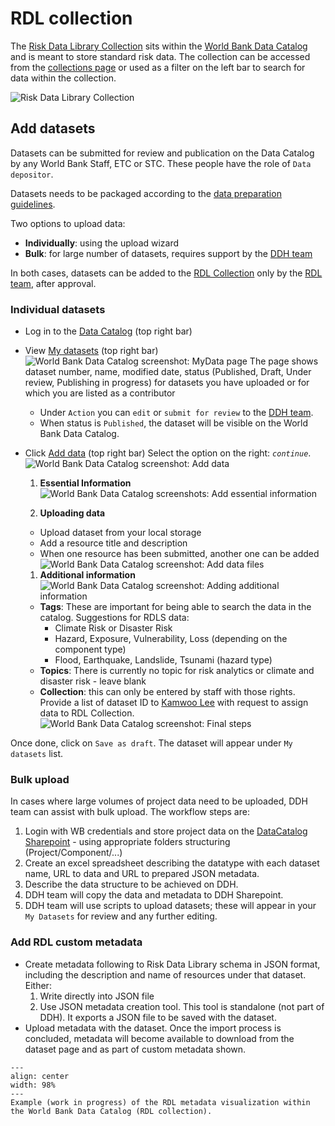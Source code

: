 # RDL collection

The [Risk Data Library Collection](https://datacatalog.worldbank.org/search/collections/rdl) sits within the [World Bank Data Catalog](https://datacatalog.worldbank.org) and is meant to store standard risk data.
The collection can be accessed from the [collections page](https://datacatalog.worldbank.org/search/collections/) or used as a filter on the left bar to search for data within the collection.

![Risk Data Library Collection](../img/rdl_collection.png)

## Add datasets

Datasets can be submitted for review and publication on the Data Catalog by any World Bank Staff, ETC or STC. These people have the role of `Data depositor`.


Datasets needs to be packaged according to the [data preparation guidelines](preparation).



Two options to upload data:

- **Individually**: using the upload wizard
- **Bulk**: for large number of datasets, requires support by the [DDH team](../about/contacts.md#ddh-team)

In both cases, datasets can be added to the [RDL Collection](https://datacatalog.worldbank.org/search/collections/rdl) only by the [RDL team](../about/contacts.md#rdl-team), after approval.

### Individual datasets

- Log in to the [Data Catalog](https://datacatalog.worldbank.org/int/home) (top right bar)

- View [My datasets](https://datacatalog.worldbank.org/int/data/mydata) (top right bar)
  ![World Bank Data Catalog screenshot: MyData page](../img/rdl_ddh_mydata.png)
  The page shows dataset number, name, modified date, status (Published, Draft, Under review, Publishing in progress) for datasets you have uploaded or for which you are listed as a contributor

  - Under `Action` you can `edit` or `submit for review` to the [DDH team](../about/contacts.md#ddh-team).
  - When status is `Published`, the dataset will be visible on the World Bank Data Catalog.

- Click [Add data](https://datacatalog.worldbank.org/int/data/add) (top right bar)
  Select the option on the right: _`continue`_.
  ![World Bank Data Catalog screenshot: Add data](../img/rdl_ddh1.png)

  1. **Essential Information**
     ![World Bank Data Catalog screenshots: Add essential information](../img/rdl_ddh2.png)
     

  1. **Uploading data**

  - Upload dataset from your local storage
  - Add a resource title and description
  - When one resource has been submitted, another one can be added
    ![World Bank Data Catalog screenshot: Add data files](../img/rdl_ddh3.png)
    

  1. **Additional information**
     ![World Bank Data Catalog screenshot: Adding additional information](../img/rdl_ddh_add.png)

  - **Tags**: These are important for being able to search the data in the catalog. Suggestions for RDLS data:
    - Climate Risk or Disaster Risk
    - Hazard, Exposure, Vulnerability, Loss (depending on the component type)
    - Flood, Earthquake, Landslide, Tsunami (hazard type)
  - **Topics**: There is currently no topic for risk analytics or climate and disaster risk - leave blank
  - **Collection**: this can only be entered by staff with those rights. Provide a list of dataset ID to [Kamwoo Lee](../about/contacts.md#ddh-team) with request to assign data to RDL Collection.
    ![World Bank Data Catalog screenshot: Final steps](../img/rdl_ddh4.png)

Once done, click on `Save as draft`. The dataset will appear under `My datasets` list.

### Bulk upload

In cases where large volumes of project data need to be uploaded, DDH team can assist with bulk upload.
The workflow steps are:

1. Login with WB credentials and store project data on the [DataCatalog Sharepoint](https://worldbankgroup.sharepoint.com.mcas.ms/sites/ddh2/Shared%20Documents/Forms/AllItems.aspx?csf=1&web=1&e=pmjIeC&CT=1683747817820&OR=OWA%2DNT&CID=1c049bb0%2Db912%2D850b%2D383e%2D4dcda23ac626&RootFolder=%2Fsites%2Fddh2%2FShared%20Documents%2FRisk%20Data%20Library&FolderCTID=0x012000374C108104547647A016D80E1BFD3084) - using appropriate folders structuring (Project/Component/...)
1. Create an excel spreadsheet describing the datatype with each dataset name, URL to data and URL to prepared JSON metadata.
1. Describe the data structure to be achieved on DDH.
1. DDH team will copy the data and metadata to DDH Sharepoint.
1. DDH team will use scripts to upload datasets; these will appear in your `My Datasets` for review and any further editing.

### Add RDL custom metadata

- Create metadata following to Risk Data Library schema in JSON format, including the description and name of resources under that dataset. Either:
  1. Write directly into JSON file
  1. Use JSON metadata creation tool. This tool is standalone (not part of DDH). It exports a JSON file to be saved with the dataset.
- Upload metadata with the dataset. Once the import process is concluded, metadata will become available to download from the dataset page and as part of custom metadata shown.

```{figure} https://user-images.githubusercontent.com/44863827/237736456-7d6cafe9-d83c-483e-b03b-02c69d89c705.png
---
align: center
width: 98%
---
Example (work in progress) of the RDL metadata visualization within the World Bank Data Catalog (RDL collection).
```


